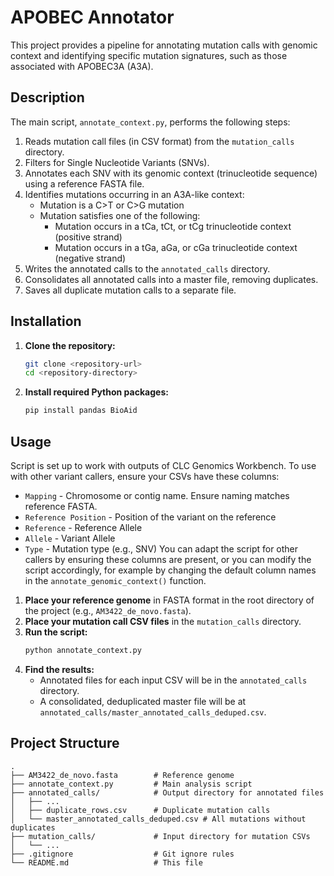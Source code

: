 # APOBEC Annotator

This project provides a pipeline for annotating mutation calls with genomic context and identifying specific mutation signatures, such as those associated with APOBEC3A (A3A).

## Description

The main script, `annotate_context.py`, performs the following steps:
1. Reads mutation call files (in CSV format) from the `mutation_calls` directory.
2. Filters for Single Nucleotide Variants (SNVs).
3. Annotates each SNV with its genomic context (trinucleotide sequence) using a reference FASTA file.
4. Identifies mutations occurring in an A3A-like context:
   - Mutation is a C>T or C>G mutation
   - Mutation satisfies one of the following:
      - Mutation occurs in a tCa, tCt, or tCg trinucleotide context (positive strand)
      - Mutation occurs in a tGa, aGa, or cGa trinucleotide context (negative strand)
5. Writes the annotated calls to the `annotated_calls` directory.
6. Consolidates all annotated calls into a master file, removing duplicates.
7. Saves all duplicate mutation calls to a separate file.

## Installation

1. **Clone the repository:**
   ```bash
   git clone <repository-url>
   cd <repository-directory>
   ```

2. **Install required Python packages:**
   ```bash
   pip install pandas BioAid
   ```

## Usage

Script is set up to work with outputs of CLC Genomics Workbench. To use with other variant callers, 
ensure your CSVs have these columns: 
 - `Mapping` - Chromosome or contig name. Ensure naming matches reference FASTA.
 - `Reference Position` - Position of the variant on the reference
 - `Reference` - Reference Allele
 - `Allele` - Variant Allele
 - `Type` - Mutation type (e.g., SNV)
 You can adapt the script for other callers by ensuring these columns are present, or you can modify the script accordingly, for example by changing the default column names in the `annotate_genomic_context()` function.

1. **Place your reference genome** in FASTA format in the root directory of the project (e.g., `AM3422_de_novo.fasta`).
2. **Place your mutation call CSV files** in the `mutation_calls` directory.
3. **Run the script:**
   ```bash
   python annotate_context.py
   ```
4. **Find the results:**
   - Annotated files for each input CSV will be in the `annotated_calls` directory.
   - A consolidated, deduplicated master file will be at `annotated_calls/master_annotated_calls_deduped.csv`.

## Project Structure

```
.
├── AM3422_de_novo.fasta        # Reference genome
├── annotate_context.py         # Main analysis script
├── annotated_calls/            # Output directory for annotated files
│   ├── ...
│   ├── duplicate_rows.csv      # Duplicate mutation calls
│   └── master_annotated_calls_deduped.csv # All mutations without duplicates
├── mutation_calls/             # Input directory for mutation CSVs
│   └── ...
├── .gitignore                  # Git ignore rules
└── README.md                   # This file
```
